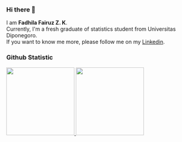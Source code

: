 ### Hi there 👋

I am **Fadhila Fairuz Z. K**.\
Currently, I'm a fresh graduate of statistics student from Universitas Diponegoro.\
If you want to know me more, please follow me on my [Linkedin](https://www.linkedin.com/in/fadhilakenedi).

### Github Statistic
<p align="left">
<a href="https://github.com/fadhilakenedi">
  <img height="180em" src="https://github-readme-stats-eight-theta.vercel.app/api?username=fadhilakenedi&show_icons=true&theme=algolia&include_all_commits=true&count_private=true"/>
  <img height="180em" src="https://github-readme-stats-eight-theta.vercel.app/api/top-langs/?username=fadhilakenedi&layout=compact&langs_count=8&theme=algolia"/>
</a>
</p>
